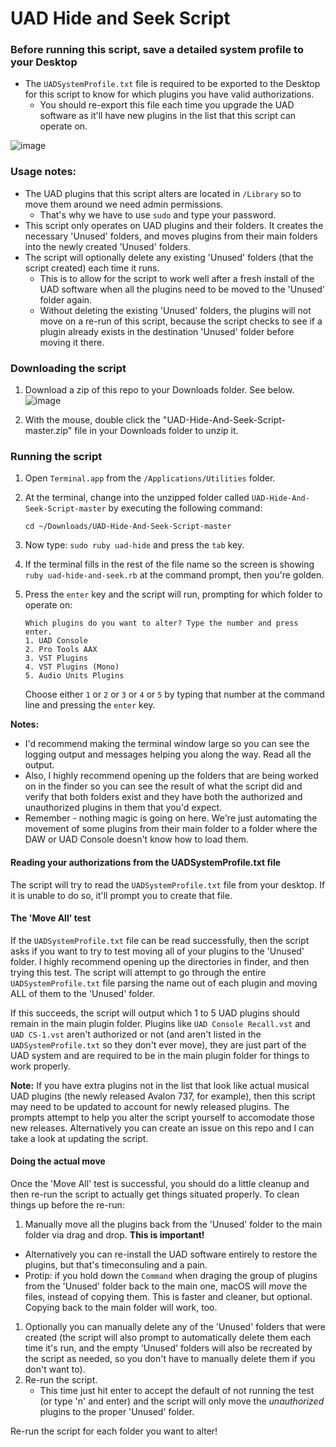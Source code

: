 # UAD Hide and Seek Script

### Before running this script, save a detailed system profile to your Desktop

* The `UADSystemProfile.txt` file is required to be exported to the Desktop for this script to know for which plugins you have valid authorizations.
  * You should re-export this file each time you upgrade the UAD software as it'll have new plugins in the list that this script can operate on.

![image](https://user-images.githubusercontent.com/4521/69005051-c391d680-08e1-11ea-8cf7-d85fa5af8fac.png)

### Usage notes:

* The UAD plugins that this script alters are located in `/Library` so to move them around we need admin permissions.
  * That's why we have to use `sudo` and type your password.
* This script only operates on UAD plugins and their folders. It creates the necessary 'Unused' folders, and moves plugins from their main folders into the newly created 'Unused' folders.
* The script will optionally delete any existing 'Unused' folders (that the script created) each time it runs. 
  * This is to allow for the script to work well after a fresh install of the UAD software when all the plugins need to be moved to the 'Unused' folder again. 
  * Without deleting the existing 'Unused' folders, the plugins will not move on a re-run of this script, because the script checks to see if a plugin already exists in the destination 'Unused' folder before moving it there.

### Downloading the script

1. Download a zip of this repo to your Downloads folder. See below.
    ![image](https://user-images.githubusercontent.com/4521/69011535-06c76600-0931-11ea-8d8b-1df3e5faa342.png)

1. With the mouse, double click the "UAD-Hide-And-Seek-Script-master.zip" file in your Downloads folder to unzip it.

### Running the script

1. Open `Terminal.app` from the `/Applications/Utilities` folder.
1. At the terminal, change into the unzipped folder called `UAD-Hide-And-Seek-Script-master` by executing the following command:

       cd ~/Downloads/UAD-Hide-And-Seek-Script-master
1. Now type: `sudo ruby uad-hide` and press the `tab` key.
1. If the terminal fills in the rest of the file name so the screen is showing `ruby uad-hide-and-seek.rb` at the command prompt, then you're golden.
1. Press the `enter` key and the script will run, prompting for which folder to operate on:

       Which plugins do you want to alter? Type the number and press enter.
       1. UAD Console
       2. Pro Tools AAX
       3. VST Plugins
       4. VST Plugins (Mono)
       5. Audio Units Plugins

    Choose either `1` or `2` or `3` or `4` or `5` by typing that number at the command line and pressing the `enter` key.

**Notes:**
  * I'd recommend making the terminal window large so you can see the logging output and messages helping you along the way. Read all the output.
  * Also, I highly recommend opening up the folders that are being worked on in the finder so you can see the result of what the script did and verify that both folders exist and they have both the authorized and unauthorized plugins in them that you'd expect.
  * Remember - nothing magic is going on here. We're just automating the movement of some plugins from their main folder to a folder where the DAW or UAD Console doesn't know how to load them.


#### Reading your authorizations from the UADSystemProfile.txt file
The script will try to read the `UADSystemProfile.txt` file from your desktop. If it is unable to do so, it'll prompt you to create that file.

#### The 'Move All' test
If the `UADSystemProfile.txt` file can be read successfully, then the script asks if you want to try to test moving all of your plugins to the 'Unused' folder. I highly recommend opening up the directories in finder, and then trying this test. The script will attempt to go through the entire `UADSystemProfile.txt` file parsing the name out of each plugin and moving ALL of them to the 'Unused' folder. 

If this succeeds, the script will output which 1 to 5 UAD plugins should remain in the main plugin folder. Plugins like `UAD Console Recall.vst` and `UAD CS-1.vst` aren't authorized or not (and aren't listed in the `UADSystemProfile.txt` so they don't ever move), they are just part of the UAD system and are required to be in the main plugin folder for things to work properly. 

**Note:** If you have extra plugins not in the list that look like actual musical UAD plugins (the newly released Avalon 737, for example), then this script may need to be updated to account for newly released plugins. The prompts attempt to help you alter the script yourself to accomodate those new releases. Alternatively you can create an issue on this repo and I can take a look at updating the script.

#### Doing the actual move
Once the 'Move All' test is successful, you should do a little cleanup and then re-run the script to actually get things situated properly. To clean things up before the re-run:

1. Manually move all the plugins back from the 'Unused' folder to the main folder via drag and drop. **This is important!**
  * Alternatively you can re-install the UAD software entirely to restore the plugins, but that's timeconsuling and a pain.
  * Protip: if you hold down the `Command` when draging the group of plugins from the 'Unused' folder back to the main one, macOS will _move_ the files, instead of copying them. This is faster and cleaner, but optional. Copying back to the main folder will work, too.
1. Optionally you can manually delete any of the 'Unused' folders that were created (the script will also prompt to automatically delete them each time it's run, and the empty 'Unused' folders will also be recreated by the script as needed, so you don't have to manually delete them if you don't want to).
1. Re-run the script. 
    * This time just hit enter to accept the default of not running the test (or type 'n' and enter) and the script will only move the _unauthorized_ plugins to the proper 'Unused' folder.

Re-run the script for each folder you want to alter!
